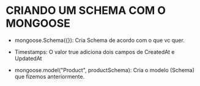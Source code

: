 # CRIANDO UM SCHEMA COM O MONGOOSE

- mongoose.Schema({}): Cria Schema de acordo com o que vc quer.

- Timestamps: O valor true adiciona dois campos de CreatedAt e UpdatedAt

- mongoose.model("Product", productSchema): Cria o modelo (Schema) que fizemos anteriormente.